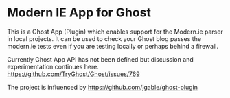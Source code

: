 Modern IE App for Ghost
=============

This is a Ghost App (Plugin) which enables support for the Modern.ie parser in local projects. It can be used to check your Ghost blog passes the modern.ie tests even if you are testing locally or perhaps behind a firewall.

Currently Ghost App API has not been defined but discussion and experimentation continues here. https://github.com/TryGhost/Ghost/issues/769


The project is influenced by https://github.com/jgable/ghost-plugin

